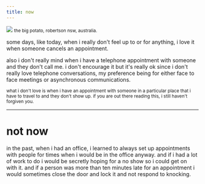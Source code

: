 ```yaml
---
title: now
---
```


![](http://johannesk.com.s3.amazonaws.com/2020/img/the-big-potato.jpg)
<small>the big potato, robertson nsw, australia.</small>

some days, like today, when i really don't feel up to or for anything, i love it when someone cancels an appointment. 

also i don't really mind when i have a telephone appointment with someone and they don't call me. i don't encourage it but it's really ok since i don't really love  telephone conversations, my preference being for either face to face meetings or asynchronous communications.

<small>what i don't love is when i have an appointment with someone in a particular place that i have to travel to and they don't show up. if you are out there reading this, i still haven't forgiven you.</small>

----------------------

# not now

in the past, when i had an office, i learned to always set up appointments with people for times when i would be in the office anyway. and if i had a lot of work to do i would be secretly hoping for a no show so i could get on with it. and if a person was more than ten minutes late for an appointment i would sometimes close the door and lock it and not respond to knocking.

![]()








